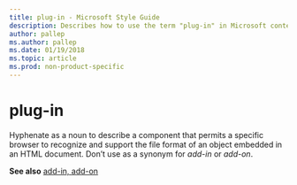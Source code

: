 ```yaml
---
title: plug-in - Microsoft Style Guide
description: Describes how to use the term "plug-in" in Microsoft content.
author: pallep
ms.author: pallep
ms.date: 01/19/2018
ms.topic: article
ms.prod: non-product-specific
---
```


# plug-in

Hyphenate
as a noun to describe a component that permits a specific
browser to recognize and support the file format of an object
embedded in an HTML document. Don’t use as a synonym for *add-in* or *add-on*. 

**See also** [add-in, add-on](~/a-z-word-list-term-collections/a/add-in-add-on.md)
